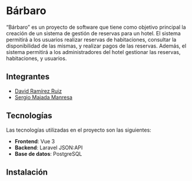 # Bárbaro

“Bárbaro” es un proyecto de software que tiene como objetivo principal la creación de un sistema de gestión de reservas para un hotel. El sistema permitirá a los usuarios realizar reservas de habitaciones, consultar la disponibilidad de las mismas, y realizar pagos de las reservas. Además, el sistema permitirá a los administradores del hotel gestionar las reservas, habitaciones, y usuarios.

## Integrantes

- [David Ramírez Ruiz](https://github.com/davidzz-code)
- [Sergio Majada Manresa](https://github.com/smajada)

## Tecnologías
Las tecnologías utilizadas en el proyecto son las siguientes:
- **Frontend**: Vue 3
- **Backend**: Laravel JSON:API
- **Base de datos**: PostgreSQL

## Instalación
